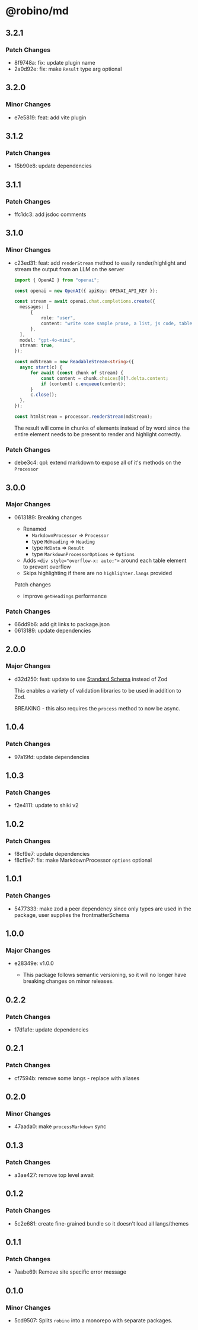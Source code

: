 # @robino/md

## 3.2.1

### Patch Changes

- 8f9748a: fix: update plugin name
- 2a0d92e: fix: make `Result` type arg optional

## 3.2.0

### Minor Changes

- e7e5819: feat: add vite plugin

## 3.1.2

### Patch Changes

- 15b90e8: update dependencies

## 3.1.1

### Patch Changes

- ffc1dc3: add jsdoc comments

## 3.1.0

### Minor Changes

- c23ed31: feat: add `renderStream` method to easily render/highlight and stream the output from an LLM on the server

  ```ts
  import { OpenAI } from "openai";

  const openai = new OpenAI({ apiKey: OPENAI_API_KEY });

  const stream = await openai.chat.completions.create({
  	messages: [
  		{
  			role: "user",
  			content: "write some sample prose, a list, js code, table, etc.",
  		},
  	],
  	model: "gpt-4o-mini",
  	stream: true,
  });

  const mdStream = new ReadableStream<string>({
  	async start(c) {
  		for await (const chunk of stream) {
  			const content = chunk.choices[0]?.delta.content;
  			if (content) c.enqueue(content);
  		}
  		c.close();
  	},
  });

  const htmlStream = processor.renderStream(mdStream);
  ```

  The result will come in chunks of elements instead of by word since the entire element needs to be present to render and highlight correctly.

### Patch Changes

- debe3c4: qol: extend markdown to expose all of it's methods on the `Processor`

## 3.0.0

### Major Changes

- 0613189: Breaking changes

  - Renamed
    - `MarkdownProcessor` => `Processor`
    - type `MdHeading` => `Heading`
    - type `MdData` => `Result`
    - type `MarkdownProcessorOptions` => `Options`
  - Adds `<div style="overflow-x: auto;">` around each table element to prevent overflow
  - Skips highlighting if there are no `highlighter.langs` provided

  Patch changes

  - improve `getHeadings` performance

### Patch Changes

- 66dd9b6: add git links to package.json
- 0613189: update dependencies

## 2.0.0

### Major Changes

- d32d250: feat: update to use [Standard Schema](https://github.com/standard-schema/standard-schema) instead of Zod

  This enables a variety of validation libraries to be used in addition to Zod.

  BREAKING - this also requires the `process` method to now be async.

## 1.0.4

### Patch Changes

- 97a19fd: update dependencies

## 1.0.3

### Patch Changes

- f2e4111: update to shiki v2

## 1.0.2

### Patch Changes

- f8cf9e7: update dependencies
- f8cf9e7: fix: make MarkdownProcessor `options` optional

## 1.0.1

### Patch Changes

- 5477333: make zod a peer dependency since only types are used in the package, user supplies the frontmatterSchema

## 1.0.0

### Major Changes

- e28349e: v1.0.0

  - This package follows semantic versioning, so it will no longer have breaking changes on minor releases.

## 0.2.2

### Patch Changes

- 17d1a1e: update dependencies

## 0.2.1

### Patch Changes

- cf7594b: remove some langs - replace with aliases

## 0.2.0

### Minor Changes

- 47aada0: make `processMarkdown` sync

## 0.1.3

### Patch Changes

- a3ae427: remove top level await

## 0.1.2

### Patch Changes

- 5c2e681: create fine-grained bundle so it doesn't load all langs/themes

## 0.1.1

### Patch Changes

- 7aabe69: Remove site specific error message

## 0.1.0

### Minor Changes

- 5cd9507: Splits `robino` into a monorepo with separate packages.
